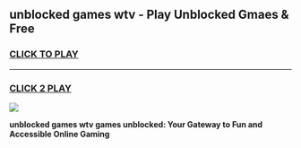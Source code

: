 
## unblocked games wtv - Play Unblocked Gmaes & Free
<h3>
<a href="https://premium.freeplayer.one?title=unblocked_games_wtv&ref=20F">CLICK TO PLAY</a></h3>
<hr>

<h3>
<a href="https://premium.freeplayer.one?title=unblocked_games_wtv&ref=20F">CLICK 2 PLAY</a>
  
</h3>

<a href="https://premium.freeplayer.one?title=unblocked_games_wtv&ref=20F/"><img src="https://clearcache.store/games.png"></a>


**unblocked games wtv games unblocked: Your Gateway to Fun and Accessible Online Gaming**
